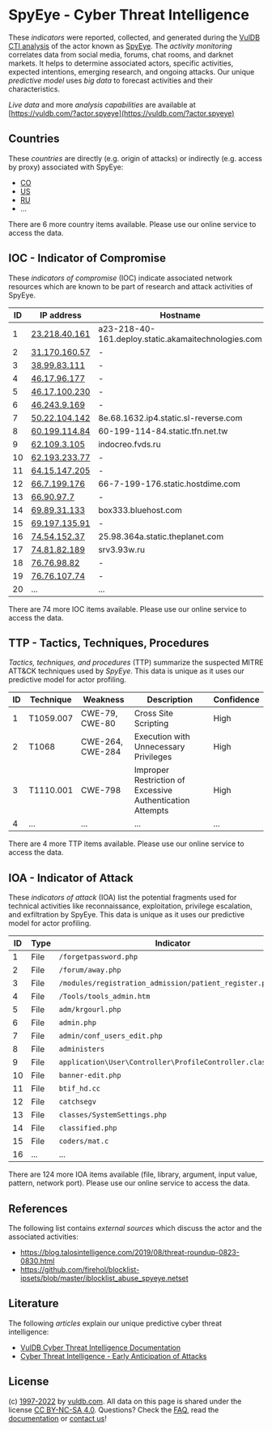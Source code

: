 # SpyEye - Cyber Threat Intelligence

These _indicators_ were reported, collected, and generated during the [VulDB CTI analysis](https://vuldb.com/?kb.cti) of the actor known as [SpyEye](https://vuldb.com/?actor.spyeye). The _activity monitoring_ correlates data from social media, forums, chat rooms, and darknet markets. It helps to determine associated actors, specific activities, expected intentions, emerging research, and ongoing attacks. Our unique _predictive model_ uses _big data_ to forecast activities and their characteristics.

_Live data_ and more _analysis capabilities_ are available at [https://vuldb.com/?actor.spyeye](https://vuldb.com/?actor.spyeye)

## Countries

These _countries_ are directly (e.g. origin of attacks) or indirectly (e.g. access by proxy) associated with SpyEye:

* [CO](https://vuldb.com/?country.co)
* [US](https://vuldb.com/?country.us)
* [RU](https://vuldb.com/?country.ru)
* ...

There are 6 more country items available. Please use our online service to access the data.

## IOC - Indicator of Compromise

These _indicators of compromise_ (IOC) indicate associated network resources which are known to be part of research and attack activities of SpyEye.

ID | IP address | Hostname | Campaign | Confidence
-- | ---------- | -------- | -------- | ----------
1 | [23.218.40.161](https://vuldb.com/?ip.23.218.40.161) | a23-218-40-161.deploy.static.akamaitechnologies.com | - | High
2 | [31.170.160.57](https://vuldb.com/?ip.31.170.160.57) | - | - | High
3 | [38.99.83.111](https://vuldb.com/?ip.38.99.83.111) | - | - | High
4 | [46.17.96.177](https://vuldb.com/?ip.46.17.96.177) | - | - | High
5 | [46.17.100.230](https://vuldb.com/?ip.46.17.100.230) | - | - | High
6 | [46.243.9.169](https://vuldb.com/?ip.46.243.9.169) | - | - | High
7 | [50.22.104.142](https://vuldb.com/?ip.50.22.104.142) | 8e.68.1632.ip4.static.sl-reverse.com | - | High
8 | [60.199.114.84](https://vuldb.com/?ip.60.199.114.84) | 60-199-114-84.static.tfn.net.tw | - | High
9 | [62.109.3.105](https://vuldb.com/?ip.62.109.3.105) | indocreo.fvds.ru | - | High
10 | [62.193.233.77](https://vuldb.com/?ip.62.193.233.77) | - | - | High
11 | [64.15.147.205](https://vuldb.com/?ip.64.15.147.205) | - | - | High
12 | [66.7.199.176](https://vuldb.com/?ip.66.7.199.176) | 66-7-199-176.static.hostdime.com | - | High
13 | [66.90.97.7](https://vuldb.com/?ip.66.90.97.7) | - | - | High
14 | [69.89.31.133](https://vuldb.com/?ip.69.89.31.133) | box333.bluehost.com | - | High
15 | [69.197.135.91](https://vuldb.com/?ip.69.197.135.91) | - | - | High
16 | [74.54.152.37](https://vuldb.com/?ip.74.54.152.37) | 25.98.364a.static.theplanet.com | - | High
17 | [74.81.82.189](https://vuldb.com/?ip.74.81.82.189) | srv3.93w.ru | - | High
18 | [76.76.98.82](https://vuldb.com/?ip.76.76.98.82) | - | - | High
19 | [76.76.107.74](https://vuldb.com/?ip.76.76.107.74) | - | - | High
20 | ... | ... | ... | ...

There are 74 more IOC items available. Please use our online service to access the data.

## TTP - Tactics, Techniques, Procedures

_Tactics, techniques, and procedures_ (TTP) summarize the suspected MITRE ATT&CK techniques used by _SpyEye_. This data is unique as it uses our predictive model for actor profiling.

ID | Technique | Weakness | Description | Confidence
-- | --------- | -------- | ----------- | ----------
1 | T1059.007 | CWE-79, CWE-80 | Cross Site Scripting | High
2 | T1068 | CWE-264, CWE-284 | Execution with Unnecessary Privileges | High
3 | T1110.001 | CWE-798 | Improper Restriction of Excessive Authentication Attempts | High
4 | ... | ... | ... | ...

There are 4 more TTP items available. Please use our online service to access the data.

## IOA - Indicator of Attack

These _indicators of attack_ (IOA) list the potential fragments used for technical activities like reconnaissance, exploitation, privilege escalation, and exfiltration by SpyEye. This data is unique as it uses our predictive model for actor profiling.

ID | Type | Indicator | Confidence
-- | ---- | --------- | ----------
1 | File | `/forgetpassword.php` | High
2 | File | `/forum/away.php` | High
3 | File | `/modules/registration_admission/patient_register.php` | High
4 | File | `/Tools/tools_admin.htm` | High
5 | File | `adm/krgourl.php` | High
6 | File | `admin.php` | Medium
7 | File | `admin/conf_users_edit.php` | High
8 | File | `administers` | Medium
9 | File | `application\User\Controller\ProfileController.class.php` | High
10 | File | `banner-edit.php` | High
11 | File | `btif_hd.cc` | Medium
12 | File | `catchsegv` | Medium
13 | File | `classes/SystemSettings.php` | High
14 | File | `classified.php` | High
15 | File | `coders/mat.c` | Medium
16 | ... | ... | ...

There are 124 more IOA items available (file, library, argument, input value, pattern, network port). Please use our online service to access the data.

## References

The following list contains _external sources_ which discuss the actor and the associated activities:

* https://blog.talosintelligence.com/2019/08/threat-roundup-0823-0830.html
* https://github.com/firehol/blocklist-ipsets/blob/master/iblocklist_abuse_spyeye.netset

## Literature

The following _articles_ explain our unique predictive cyber threat intelligence:

* [VulDB Cyber Threat Intelligence Documentation](https://vuldb.com/?kb.cti)
* [Cyber Threat Intelligence - Early Anticipation of Attacks](https://www.scip.ch/en/?labs.20201022)

## License

(c) [1997-2022](https://vuldb.com/?kb.changelog) by [vuldb.com](https://vuldb.com/?kb.about). All data on this page is shared under the license [CC BY-NC-SA 4.0](https://creativecommons.org/licenses/by-nc-sa/4.0/). Questions? Check the [FAQ](https://vuldb.com/?kb.faq), read the [documentation](https://vuldb.com/?kb) or [contact us](https://vuldb.com/?contact)!
